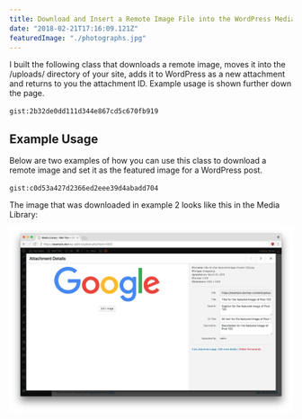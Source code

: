 ```yaml
---
title: Download and Insert a Remote Image File into the WordPress Media Library
date: "2018-02-21T17:16:09.121Z"
featuredImage: "./photographs.jpg"
---
```


I built the following class that downloads a remote image, moves it into the /uploads/ directory of your site, adds it to WordPress as a new attachment and returns to you the attachment ID. Example usage is shown further down the page.

`gist:2b32de0dd111d344e867cd5c670fb919`

## Example Usage

Below are two examples of how you can use this class to download a remote image and set it as the featured image for a WordPress post.

`gist:c0d53a427d2366ed2eee39d4abadd704`

The image that was downloaded in example 2 looks like this in the Media Library:

![Download remote image](./download-remote-image.png)
